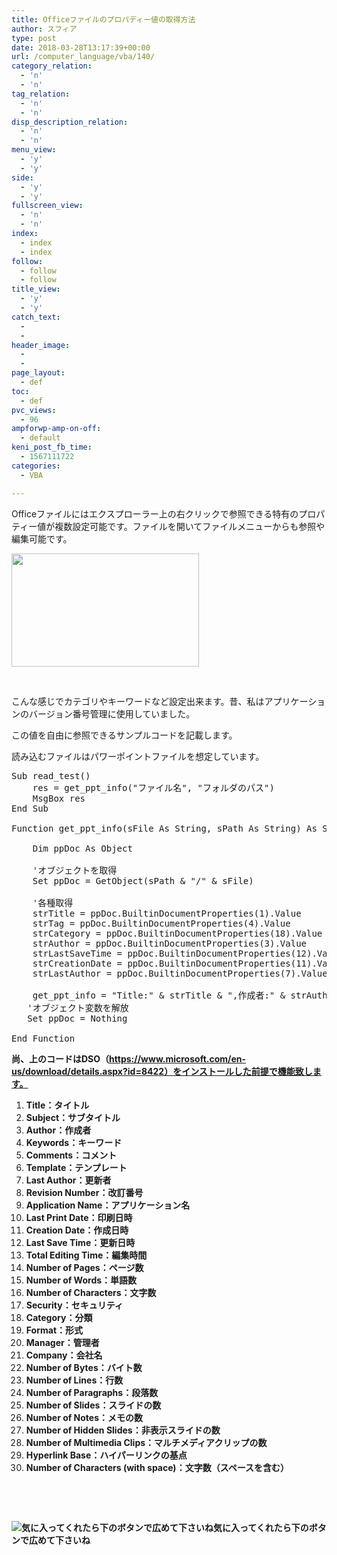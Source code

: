 ```yaml
---
title: Officeファイルのプロパディー値の取得方法
author: スフィア
type: post
date: 2018-03-28T13:17:39+00:00
url: /computer_language/vba/140/
category_relation:
  - 'n'
  - 'n'
tag_relation:
  - 'n'
  - 'n'
disp_description_relation:
  - 'n'
  - 'n'
menu_view:
  - 'y'
  - 'y'
side:
  - 'y'
  - 'y'
fullscreen_view:
  - 'n'
  - 'n'
index:
  - index
  - index
follow:
  - follow
  - follow
title_view:
  - 'y'
  - 'y'
catch_text:
  - 
  - 
header_image:
  - 
  - 
page_layout:
  - def
toc:
  - def
pvc_views:
  - 96
ampforwp-amp-on-off:
  - default
keni_post_fb_time:
  - 1567111722
categories:
  - VBA

---
```

Officeファイルにはエクスプローラー上の右クリックで参照できる特有のプロパティー値が複数設定可能です。ファイルを開いてファイルメニューからも参照や編集可能です。

<img class="alignnone size-medium wp-image-142" src="https://okanemochi.tk/wp-content/uploads/2018/03/a01afe680174dca558ff5394cf28a133-300x181.png" alt="" width="300" height="181" />

&nbsp;

こんな感じでカテゴリやキーワードなど設定出来ます。昔、私はアプリケーションのバージョン番号管理に使用していました。

この値を自由に参照できるサンプルコードを記載します。

読み込むファイルはパワーポイントファイルを想定しています。

<pre class="lang:vb decode:true ">Sub read_test()
    res = get_ppt_info("ファイル名", "フォルダのパス")
    MsgBox res
End Sub

Function get_ppt_info(sFile As String, sPath As String) As String
   
    Dim ppDoc As Object
      
    'オブジェクトを取得
    Set ppDoc = GetObject(sPath & "/" & sFile)
      
    '各種取得
    strTitle = ppDoc.BuiltinDocumentProperties(1).Value
    strTag = ppDoc.BuiltinDocumentProperties(4).Value
    strCategory = ppDoc.BuiltinDocumentProperties(18).Value
    strAuthor = ppDoc.BuiltinDocumentProperties(3).Value
    strLastSaveTime = ppDoc.BuiltinDocumentProperties(12).Value
    strCreationDate = ppDoc.BuiltinDocumentProperties(11).Value
    strLastAuthor = ppDoc.BuiltinDocumentProperties(7).Value
    
    get_ppt_info = "Title:" & strTitle & ",作成者:" & strAuthor & ",作成日:" & strCreationDate & ",キーワード:" & strTag & ",分類:" & strCategory & ",最終更新者:" & strLastAuthor & ",最終更新日時:" & strLastSaveTime & ","
   'オブジェクト変数を解放
   Set ppDoc = Nothing
  
End Function</pre>

**尚、上のコードはDSO（https://www.microsoft.com/en-us/download/details.aspx?id=8422）をインストールした前提で機能致します。**

  1. **Title：タイトル**
  2. **Subject：サブタイトル**
  3. **Author：作成者**
  4. **Keywords：キーワード**
  5. **Comments：コメント**
  6. **Template：テンプレート**
  7. **Last Author：更新者**
  8. **Revision Number：改訂番号**
  9. **Application Name：アプリケーション名**
 10. **Last Print Date：印刷日時**
 11. **Creation Date：作成日時**
 12. **Last Save Time：更新日時**
 13. **Total Editing Time：編集時間**
 14. **Number of Pages：ページ数**
 15. **Number of Words：単語数**
 16. **Number of Characters：文字数**
 17. **Security：セキュリティ**
 18. **Category：分類**
 19. **Format：形式**
 20. **Manager：管理者**
 21. **Company：会社名**
 22. **Number of Bytes：バイト数**
 23. **Number of Lines：行数**
 24. **Number of Paragraphs：段落数**
 25. **Number of Slides：スライドの数**
 26. **Number of Notes：メモの数**
 27. **Number of Hidden Slides：非表示スライドの数**
 28. **Number of Multimedia Clips：マルチメディアクリップの数**
 29. **Hyperlink Base：ハイパーリンクの基点**
 30. **Number of Characters (with space)：文字数（スペースを含む）**

&nbsp;

&nbsp;
						  


<div class="chat_l ">
  <div class="talker">
    <b><img class="circle" src="https://okanemochi.tk/wp-content/uploads/2018/07/%E7%AC%91%E3%81%84%E6%81%90%E7%AB%9C1-300x300.png" alt="気に入ってくれたら下のボタンで広めて下さいね" />気に入ってくれたら下のボタンで広めて下さいね </b>
  </div>
  
  <div class="bubble_wrap">
    <p>
    </p>
  </div>
</div>